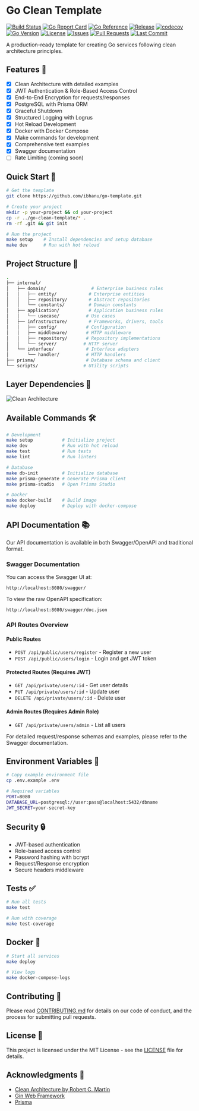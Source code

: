 # Go Clean Template

[![Build Status](https://github.com/ibhanu/go-template/workflows/CI/badge.svg)](https://github.com/ibhanu/go-template/actions)
[![Go Report Card](https://goreportcard.com/badge/github.com/ibhanu/go-template)](https://goreportcard.com/report/github.com/ibhanu/go-template)
[![Go Reference](https://pkg.go.dev/badge/github.com/ibhanu/go-template.svg)](https://pkg.go.dev/github.com/ibhanu/go-template)
[![Release](https://img.shields.io/github/v/release/ibhanu/go-template.svg)](https://github.com/ibhanu/go-template/releases)
[![codecov](https://codecov.io/gh/ibhanu/go-template/branch/main/graph/badge.svg)](https://codecov.io/gh/ibhanu/go-template)
[![Go Version](https://img.shields.io/github/go-mod/go-version/ibhanu/go-template)](https://go.dev/)
[![License](https://img.shields.io/github/license/ibhanu/go-template)](LICENSE)
[![Issues](https://img.shields.io/github/issues/ibhanu/go-template)](https://github.com/ibhanu/go-template/issues)
[![Pull Requests](https://img.shields.io/github/issues-pr/ibhanu/go-template)](https://github.com/ibhanu/go-template/pulls)
[![Last Commit](https://img.shields.io/github/last-commit/ibhanu/go-template)](https://github.com/ibhanu/go-template/commits/main)

A production-ready template for creating Go services following clean architecture principles.

## Features 🚀

- [x] Clean Architecture with detailed examples
- [x] JWT Authentication & Role-Based Access Control
- [x] End-to-End Encryption for requests/responses
- [x] PostgreSQL with Prisma ORM
- [x] Graceful Shutdown
- [x] Structured Logging with Logrus
- [x] Hot Reload Development
- [x] Docker with Docker Compose
- [x] Make commands for development
- [x] Comprehensive test examples
- [x] Swagger documentation
- [ ] Rate Limiting (coming soon)

## Quick Start 🚀

```bash
# Get the template
git clone https://github.com/ibhanu/go-template.git

# Create your project
mkdir -p your-project && cd your-project
cp -r ../go-clean-template/* .
rm -rf .git && git init

# Run the project
make setup    # Install dependencies and setup database
make dev      # Run with hot reload
```

## Project Structure 📂

```bash
.
├── internal/
│   ├── domain/                 # Enterprise business rules
│   │   ├── entity/            # Enterprise entities
│   │   ├── repository/        # Abstract repositories
│   │   └── constants/         # Domain constants
│   ├── application/           # Application business rules
│   │   └── usecase/          # Use cases
│   ├── infrastructure/        # Frameworks, drivers, tools
│   │   ├── config/           # Configuration
│   │   ├── middleware/       # HTTP middleware
│   │   ├── repository/       # Repository implementations
│   │   └── server/          # HTTP server
│   └── interface/            # Interface adapters
│       └── handler/          # HTTP handlers
├── prisma/                   # Database schema and client
└── scripts/                 # Utility scripts
```

## Layer Dependencies 🎯

![Clean Architecture](https://blog.cleancoder.com/uncle-bob/images/2012-08-13-the-clean-architecture/CleanArchitecture.jpg)

## Available Commands 🛠

```bash
# Development
make setup           # Initialize project
make dev             # Run with hot reload
make test            # Run tests
make lint            # Run linters

# Database
make db-init         # Initialize database
make prisma-generate # Generate Prisma client
make prisma-studio   # Open Prisma Studio

# Docker
make docker-build    # Build image
make deploy          # Deploy with docker-compose
```

## API Documentation 📚

Our API documentation is available in both Swagger/OpenAPI and traditional format.

### Swagger Documentation

You can access the Swagger UI at:
```
http://localhost:8080/swagger/
```

To view the raw OpenAPI specification:
```
http://localhost:8080/swagger/doc.json
```

### API Routes Overview

#### Public Routes
- `POST /api/public/users/register` - Register a new user
- `POST /api/public/users/login` - Login and get JWT token

#### Protected Routes (Requires JWT)
- `GET /api/private/users/:id` - Get user details
- `PUT /api/private/users/:id` - Update user
- `DELETE /api/private/users/:id` - Delete user

#### Admin Routes (Requires Admin Role)
- `GET /api/private/users/admin` - List all users

For detailed request/response schemas and examples, please refer to the Swagger documentation.

## Environment Variables 🔧

```bash
# Copy example environment file
cp .env.example .env

# Required variables
PORT=8080
DATABASE_URL=postgresql://user:pass@localhost:5432/dbname
JWT_SECRET=your-secret-key
```

## Security 🔒

- JWT-based authentication
- Role-based access control
- Password hashing with bcrypt
- Request/Response encryption
- Secure headers middleware

## Tests ✅

```bash
# Run all tests
make test

# Run with coverage
make test-coverage
```

## Docker 🐳

```bash
# Start all services
make deploy

# View logs
make docker-compose-logs
```

## Contributing 🤝

Please read [CONTRIBUTING.md](CONTRIBUTING.md) for details on our code of conduct, and the process for submitting pull requests.

## License 📝

This project is licensed under the MIT License - see the [LICENSE](LICENSE) file for details.

## Acknowledgments 🙏

- [Clean Architecture by Robert C. Martin](https://blog.cleancoder.com/uncle-bob/2012/08/13/the-clean-architecture.html)
- [Gin Web Framework](https://gin-gonic.com/)
- [Prisma](https://www.prisma.io/)
